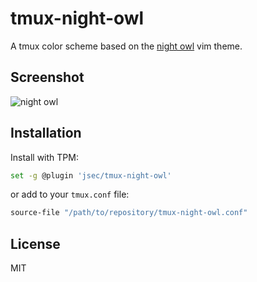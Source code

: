 # tmux-night-owl

A tmux color scheme based on the [night owl](https://github.com/haishanh/night-owl.vim) vim theme.

## Screenshot

![night owl](https://github.com/jsec/tmux-night-owl/raw/master/screenshots/tmux-night-owl.png)

## Installation

Install with TPM:

```bash
set -g @plugin 'jsec/tmux-night-owl'
```

or add to your `tmux.conf` file:

```bash
source-file "/path/to/repository/tmux-night-owl.conf"
```

## License

MIT
